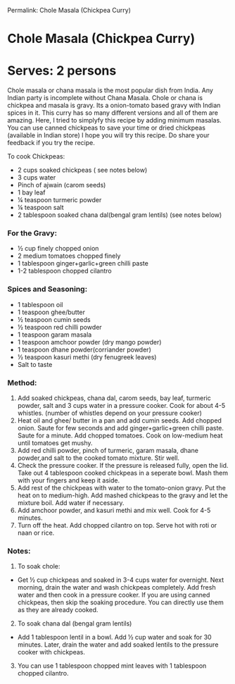 Permalink: Chole Masala (Chickpea Curry)

# Chole Masala (Chickpea Curry)

# Serves: 2 persons

Chole masala or chana masala is the most popular dish from India. Any Indian party is incomplete without Chana Masala. Chole or chana is chickpea and masala is gravy. Its a onion-tomato based gravy with Indian spices in it. This curry has so many different versions and all of them are amazing. 
Here, I tried to simplyfy this recipe by adding minimum masalas. You can use canned chickpeas to save your time or dried chickpeas (available in Indian store)
 I hope you will try this recipe. Do share your feedback if you try the recipe. 

To cook Chickpeas: 
* 2 cups soaked chickpeas ( see notes below) 
* 3 cups water
* Pinch of ajwain (carom seeds)
* 1 bay leaf
* ¼ teaspoon turmeric powder
* ¼ teaspoon salt
* 2 tablespoon soaked chana dal(bengal gram lentils) (see notes below)

### For the Gravy:
* ½ cup finely chopped onion
* 2 medium tomatoes chopped finely
* 1 tablespoon ginger+garlic+green chilli paste
* 1-2 tablespoon chopped cilantro

### Spices and Seasoning:
* 1 tablespoon oil 
* 1 teaspoon ghee/butter
* ½ teaspoon cumin seeds
* ½ teaspoon red chilli powder
* 1 teaspoon garam masala
* 1 teaspoon amchoor powder (dry mango powder)
* 1 teaspoon dhane powder(corriander powder) 
* ½ teaspoon kasuri methi (dry fenugreek leaves)
* Salt to taste

### Method:
1. Add soaked chickpeas, chana dal, carom seeds, bay leaf, turmeric powder, salt and 3 cups water in a pressure cooker. Cook for about 4-5 whistles. (number of whistles depend on your pressure cooker) 
2. Heat oil and ghee/ butter in a pan and add cumin seeds. Add chopped onion. Saute for few seconds and add ginger+garlic+green chilli paste. Saute for a minute. Add chopped tomatoes. Cook on low-medium heat  until tomatoes get mushy. 
3. Add red chilli powder, pinch of turmeric, garam masala, dhane powder,and salt to the cooked tomato mixture. Stir well.
4. Check the pressure cooker. If the pressure is released fully, open the lid. Take out 4 tablespoon cooked chickpeas in a seperate bowl. Mash them with your fingers and keep it aside. 
5. Add rest of the chickpeas with water to the tomato-onion gravy. Put the heat on to medium-high. Add mashed chickpeas to the gravy and let the mixture boil. Add water if necessary.
6. Add amchoor powder, and kasuri methi and mix well. Cook for 4-5 minutes. 
7. Turn off the heat. Add chopped cilantro on top. Serve hot with roti or naan or rice.

### Notes: 
1. To soak chole: 
* Get ½ cup chickpeas and soaked in 3-4 cups water for overnight. Next morning, drain the water and wash chickpeas completely. Add fresh water and then cook in a pressure cooker. If you are using canned chickpeas, then skip the soaking procedure. You can directly use them as they are already cooked. 

2. To soak chana dal (bengal gram lentils)
*  Add 1 tablespoon lentil in a bowl. Add ½ cup water and soak for 30 minutes. Later, drain the water and add soaked lentils to the pressure cooker with chickpeas.

3. You can use 1 tablespoon chopped mint leaves with 1 tablespoon chopped cilantro. 
